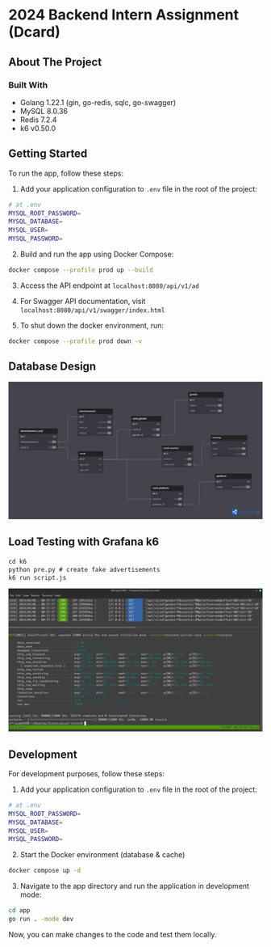 # 2024 Backend Intern Assignment (Dcard)

## About The Project

### Built With
- Golang 1.22.1 (gin, go-redis, sqlc, go-swagger)
- MySQL 8.0.36
- Redis 7.2.4
- k6 v0.50.0

## Getting Started

To run the app, follow these steps:

1. Add your application configuration to `.env` file in the root of the project:

```sh
# at .env
MYSQL_ROOT_PASSWORD=
MYSQL_DATABASE=
MYSQL_USER=
MYSQL_PASSWORD=
```

2. Build and run the app using Docker Compose:

```sh
docker compose --profile prod up --build
```

3. Access the API endpoint at `localhost:8080/api/v1/ad`

4. For Swagger API documentation, visit `localhost:8080/api/v1/swagger/index.html`

5. To shut down the docker environment, run:

```sh
docker compose --profile prod down -v
```

## Database Design

![database design](docs/database_design.png)

## Load Testing with Grafana k6

```
cd k6
python pre.py # create fake advertisements
k6 run script.js
```

![k6 result](docs/k6_result.png)

## Development

For development purposes, follow these steps:

1. Add your application configuration to `.env` file in the root of the project:

```sh
# at .env
MYSQL_ROOT_PASSWORD=
MYSQL_DATABASE=
MYSQL_USER=
MYSQL_PASSWORD=
```

2. Start the Docker environment (database & cache)

```sh
docker compose up -d
```

3. Navigate to the app directory and run the application in development mode:

```sh
cd app
go run . -mode dev
```

Now, you can make changes to the code and test them locally.
